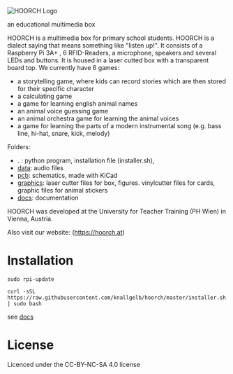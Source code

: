 ![HOORCH Logo](./graphics/pic_hoorch_logo_small.png)

an educational multimedia box



HOORCH is a multimedia box for primary school students. HOORCH is a dialect saying that means something like "listen up!".
It consists of a Raspberry Pi 3A+ , 6 RFID-Readers, a microphone, speakers and several LEDs and buttons. It is housed in a laser cutted box with a transparent board top.
We currently have 6 games:
* a storytelling game, where kids can record stories which are then stored for their specific character
* a calculating game
* a game for learning english animal names
* an animal voice guessing game
* an animal orchestra game for learning the animal voices
* a game for learning the parts of a modern instrumental song (e.g. bass line, hi-hat, snare, kick, melody)

Folders:
* . : python program, installation file (installer.sh),
* [data](data): audio files
* [pcb](pcb): schematics, made with KiCad
* [graphics](graphics): laser cutter files for box, figures. vinylcutter files for cards, graphic files for animal stickers
* [docs](docs): documentation

HOORCH was developed at the University for Teacher Training (PH Wien) in Vienna, Austria.

Also visit our website:
(https://hoorch.at)

# Installation

`sudo rpi-update`

`curl -sSL https://raw.githubusercontent.com/knallgelb/hoorch/master/installer.sh | sudo bash`

see [docs](docs)

# License

Licenced under the CC-BY-NC-SA 4.0 license
